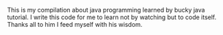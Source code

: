 This is my compilation about java programming learned by bucky java tutorial. I write this code for me to learn not by watching but to code itself. Thanks all to him I feed myself with his wisdom.
